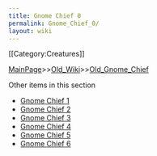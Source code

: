 ```yaml
---
title: Gnome Chief 0
permalink: Gnome_Chief_0/
layout: wiki
---
```

[[Category:Creatures]]

[MainPage](/keeperrl_wiki/ "wikilink")>>[Old_Wiki](/keeperrl_wiki/Old_Wiki "wikilink")>>[Old_Gnome_Chief](/keeperrl_wiki/Old_Gnome_Chief "wikilink")

Other items in this section
-    [Gnome Chief 1](/keeperrl_wiki/Gnome_Chief_1 "wikilink")
-    [Gnome Chief 2](/keeperrl_wiki/Gnome_Chief_2 "wikilink")
-    [Gnome Chief 3](/keeperrl_wiki/Gnome_Chief_3 "wikilink")
-    [Gnome Chief 4](/keeperrl_wiki/Gnome_Chief_4 "wikilink")
-    [Gnome Chief 5](/keeperrl_wiki/Gnome_Chief_5 "wikilink")
-    [Gnome Chief 6](/keeperrl_wiki/Gnome_Chief_6 "wikilink")
